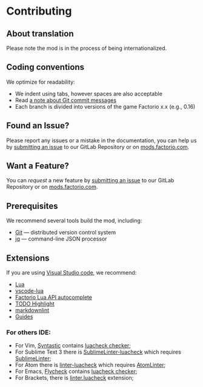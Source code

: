 # Contributing

## About translation

Please note the mod is in the process of being internationalized.

## Coding conventions

We optimize for readability:

* We indent using tabs, however spaces are also acceptable
* Read [a note about Git commit messages](https://tbaggery.com/2008/04/19/a-note-about-git-commit-messages.html)
* Each branch is divided into versions of the game Factorio x.x (e.g., 0.16)

## Found an Issue?

Please report any issues or a mistake in the documentation, you can help us by
[submitting an issue](https://gitlab.com/ZwerOxotnik/timesaver-for-crafting/issues) to our GitLab Repository or on [mods.factorio.com](https://mods.factorio.com/mod/timesaver-for-crafting/discussion).

## Want a Feature?

You can *request* a new feature by [submitting an issue](https://gitlab.com/ZwerOxotnik/timesaver-for-crafting/issues) to our GitLab
Repository or on [mods.factorio.com](https://mods.factorio.com/mod/timesaver-for-crafting/discussion).

## Prerequisites

We recommend several tools build the mod, including:

* [Git](https://git-scm.com) — distributed version control system
* [jq](https://stedolan.github.io/jq/) — command-line JSON processor

## Extensions

If you are using [Visual Studio code](https://code.visualstudio.com), we recommend:

* [Lua](https://marketplace.visualstudio.com/items?itemName=keyring.Lua)
* [vscode-lua](https://marketplace.visualstudio.com/items?itemName=trixnz.vscode-lua)
* [Factorio Lua API autocomplete](https://marketplace.visualstudio.com/items?itemName=svizzini.factorio-lua-api-autocomplete)
* [TODO Highlight](https://marketplace.visualstudio.com/items?itemName=wayou.vscode-todo-highlight)
* [markdownlint](https://marketplace.visualstudio.com/items?itemName=DavidAnson.vscode-markdownlint)
* [Guides](https://marketplace.visualstudio.com/items?itemName=spywhere.guides)

### For others IDE:

* For Vim, [Syntastic](https://github.com/vim-syntastic/syntastic) contains [luacheck checker](https://github.com/vim-syntastic/syntastic/wiki/Lua%3A---luacheck);
* For Sublime Text 3 there is [SublimeLinter-luacheck](https://packagecontrol.io/packages/SublimeLinter-luacheck) which requires [SublimeLinter](https://sublimelinter.readthedocs.io/en/latest/);
* For Atom there is [linter-luacheck](https://atom.io/packages/linter-luacheck) which requires [AtomLinter](https://github.com/steelbrain/linter);
* For Emacs, [Flycheck](http://www.flycheck.org/en/latest/) contains [luacheck checker](http://www.flycheck.org/en/latest/languages.html#lua);
* For Brackets, there is [linter.luacheck](https://github.com/Malcolm3141/brackets-luacheck) extension;

